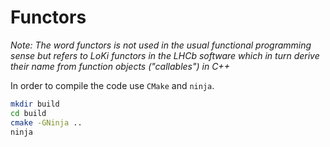 # Functors

_Note: The word functors is not used in the usual functional programming sense but refers to LoKi functors in the LHCb software which in turn derive their name from function objects ("callables") in C++_

In order to compile the code use `CMake` and `ninja`.

```bash
mkdir build
cd build
cmake -GNinja ..
ninja
```
